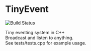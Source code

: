 # TinyEvent

[![Build Status](https://travis-ci.com/ArnaudCourbiere/TinyEvent.svg?branch=master)](https://travis-ci.com/ArnaudCourbiere/TinyEvent)

Tiny eventing system in C++<br/>
Broadcast and listen to anything.<br/>
See tests/tests.cpp for example usage.
